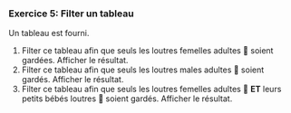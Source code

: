 ### Exercice 5: Filter un tableau

Un tableau est fourni.

1. Filter ce tableau afin que seuls les loutres femelles adultes 🦦 soient gardées. Afficher le résultat.
2. Filter ce tableau afin que seuls les loutres males adultes 🦦 soient gardés. Afficher le résultat.
3. Filter ce tableau afin que seuls les loutres femelles adultes 🦦 **ET** leurs petits bébés loutres 🦦 soient gardés. Afficher le résultat.